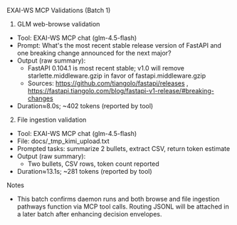 EXAI-WS MCP Validations (Batch 1)

1) GLM web-browse validation
- Tool: EXAI-WS MCP chat (glm-4.5-flash)
- Prompt: What's the most recent stable release version of FastAPI and one breaking change announced for the next major?
- Output (raw summary):
  - FastAPI 0.104.1 is most recent stable; v1.0 will remove starlette.middleware.gzip in favor of fastapi.middleware.gzip
  - Sources: https://github.com/tiangolo/fastapi/releases , https://fastapi.tiangolo.com/blog/fastapi-v1-release/#breaking-changes
- Duration≈8.0s; ~402 tokens (reported by tool)

2) File ingestion validation
- Tool: EXAI-WS MCP chat (glm-4.5-flash)
- File: docs/_tmp_kimi_upload.txt
- Prompted tasks: summarize 2 bullets, extract CSV, return token estimate
- Output (raw summary):
  - Two bullets, CSV rows, token count reported
- Duration≈13.1s; ~281 tokens (reported by tool)

Notes
- This batch confirms daemon runs and both browse and file ingestion pathways function via MCP tool calls. Routing JSONL will be attached in a later batch after enhancing decision envelopes.

